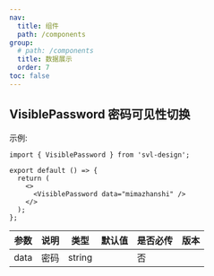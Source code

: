 ```yaml
---
nav:
  title: 组件
  path: /components
group:
  # path: /components
  title: 数据展示
  order: 7
toc: false
---
```


## VisiblePassword 密码可见性切换

示例:

```tsx
import { VisiblePassword } from 'svl-design';

export default () => {
  return (
    <>
      <VisiblePassword data="mimazhanshi" />
    </>
  );
};
```

| 参数 | 说明 | 类型   | 默认值 | 是否必传 | 版本 |
| ---- | ---- | ------ | ------ | -------- | ---- |
| data | 密码 | string |        | 否       |      |
